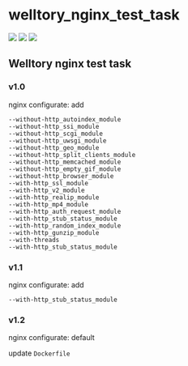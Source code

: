 # welltory_nginx_test_task

![](https://img.shields.io/docker/stars/froost23/jenkins-with-python-3.7.svg)
![](https://img.shields.io/docker/pulls/froost23/jenkins-with-python-3.7.svg)
![](https://img.shields.io/docker/image-size/froost23/jenkins-with-python-3.7.svg)

## Welltory nginx test task
### v1.0
nginx configurate: add
```
--without-http_autoindex_module
--without-http_ssi_module
--without-http_scgi_module
--without-http_uwsgi_module
--without-http_geo_module
--without-http_split_clients_module
--without-http_memcached_module
--without-http_empty_gif_module
--without-http_browser_module
--with-http_ssl_module
--with-http_v2_module
--with-http_realip_module
--with-http_mp4_module
--with-http_auth_request_module
--with-http_stub_status_module
--with-http_random_index_module
--with-http_gunzip_module
--with-threads
--with-http_stub_status_module 
```

### v1.1
nginx configurate: add
```
--with-http_stub_status_module
```
 ### v1.2
 nginx configurate: default
  
update <code>Dockerfile</code>

